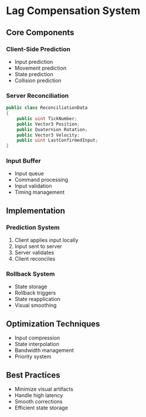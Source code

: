 # Lag Compensation System

## Core Components

### Client-Side Prediction
- Input prediction
- Movement prediction
- State prediction
- Collision prediction

### Server Reconciliation
```csharp
public class ReconciliationData
{
    public uint TickNumber;
    public Vector3 Position;
    public Quaternion Rotation;
    public Vector3 Velocity;
    public uint LastConfirmedInput;
}
```

### Input Buffer
- Input queue
- Command processing
- Input validation
- Timing management

## Implementation

### Prediction System
1. Client applies input locally
2. Input sent to server
3. Server validates
4. Client reconciles

### Rollback System
- State storage
- Rollback triggers
- State reapplication
- Visual smoothing

## Optimization Techniques
- Input compression
- State interpolation
- Bandwidth management
- Priority system

## Best Practices
- Minimize visual artifacts
- Handle high latency
- Smooth corrections
- Efficient state storage
